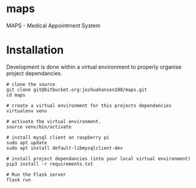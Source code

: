 # maps

MAPS - Medical Appointment System

# Installation
Development is done within a virtual environment to properly organise project
dependancies.

```
# clone the source
git clone git@bitbucket.org:joshuahansen188/maps.git
cd maps

# create a virtual environment for this projects dependancies
virtualenv venv

# activate the virtual environment.
source venv/bin/activate

# install mysql client on raspberry pi
sudo apt update
sudo apt install default-libmysqlclient-dev

# install project dependancies (into your local virtual environment)
pip3 install -r requirements.txt

# Run the Flask server
flask run
```
